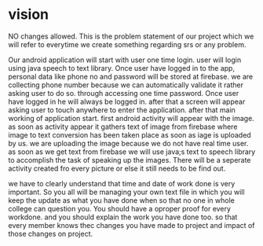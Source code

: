 # vision

NO changes allowed.
This is the problem statement of our project which we will refer to everytime we create something regarding srs or any problem.

Our android application will start with user one time login. user will login using java speech to text library. Once user have logged in to the app, personal data like phone no and password will be stored at firebase. we are collecting phone number because we can automatically validate it rather asking user to do so. through accessing one time password. Once user have logged in he will always be logged in. after that a screen will appear asking user to touch anywhere to enter the application. after that main working of application start. first android activity will appear with the image. as soon as activity appear it gathers text of image from firebase where image to text conversion has been taken place as soon as iage is uploaded by us. we are uploading the image because we do not have real time user. as soon as we get text from firebase we will use java;s text to speech library to accomplish the task of speaking up the images. There will be a seperate activity created fro every picture or else it still needs to be find out.

we have to clearly understand that time and date of work done is very important. So you all will be managing your own text file in which you will keep the update as what you have done when so that no one in whole college can question you. You should have a oproper proof for every workdone. and you should explain the work you have done too. so that every member knows thec changes you have made to project and impact of those changes on project.
